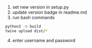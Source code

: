

1. set new version in setup.py
2. update version badge in readme.md
3. run bash commands
```bash
python3 -m build
twine upload dist/*
```
4. enter username and password